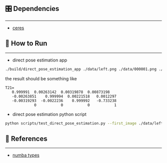 ## 🎛  Dependencies ##
***

- [ceres](https://github.com/ceres-solver/ceres-solver)

## :running: How to Run ##
***

- direct pose estimation app

```bash
./build/direct_pose_estimation_app ./data/left.png ./data/000001.png ./data/disparity.png
```

the result should be something like

```text
T21=
   0.999991  0.00263142  0.00319878  0.00873198
   -0.00263851    0.999994  0.00221518   0.0012297
   -0.00319293  -0.0022236    0.999992   -0.733238
             0           0           0           1
```

- direct pose estimation python script

```bash
python scripts/test_direct_pose_estimation.py --first_image ./data/left.png --second_image ./data/000001.png --disparity_image ./data/disparity.png
```

## :gem: References ##
***

- [numba types](https://numba.pydata.org/numba-doc/dev/reference/types.html)
